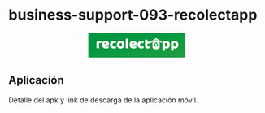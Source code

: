 # business-support-093-recolectapp

<p align="center">
  <img src="../assets/title_recolectapp.png">
</p>




## Aplicación


Detalle del apk y link de descarga de la aplicación móvil.

